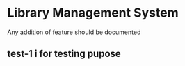 # Library Management System

Any addition of feature should be documented

## test-1 i for testing pupose